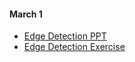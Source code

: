 #### March 1

* [Edge Detection PPT](http://eccentric.missouristate.edu/class/CSC-545-645/001/_Download/ppt/08bEdgeDetection.pptx)
* [Edge Detection Exercise](/exercises/edge_detection/edge_detection.pde)
